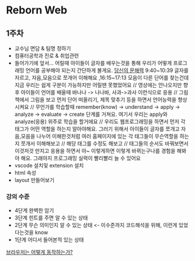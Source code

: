 # Reborn Web


## 1주차
* 교수님 면담 & 팀명 정하기
* 컴퓨터공학과 진로 & 취업관련
* 들어가기에 앞서... 어릴때 아이들이 글자를 배우는것을 통해 우리가 어떻게 프로그래밍 언어를 공부해야 되는지 간단하게 볼게요. [당신의 문해력](https://www.ebs.co.kr/tv/show?prodId=135000&lectId=20472581&pageNum=1&srchType=&srchText=&srchYear=&srchMonth=&vodProdId=) 9:40\~10:39 글자를 자르고, 자음,모음으로 쪼개어 이해해요 ,16:15\~17:13 모음이 다른 단어를 찾는건데 지금 우리는 쉽게 구분이 가능하지만 어릴땐 못했었어요 // 영상에는 안나오지만 향후 아이들이 언어를 배울때 바나나 -> 나나바, 사과->과사 이런식으로 응용 // 그림책에서 그림을 보고 먼저 단어 떠올리기, 제목 맞추기 등을 하면서 언어능력을 향상시켜요 // 무언가를 학습할때 remember(know) -> understand -> apply -> analyze -> evaluate -> create 단계를 거쳐요. 여기서 우리는 apply와 analyze(응용) 위주로 학습을 할거에요 // 우리도 웹프로그래밍을 하면서 먼저 각 태그가 어떤 역할을 하는지 알아야해요. 그러기 위해서 아이들이 글자를 쪼개고 자음,모음을 나누어 이해한것처럼 여러 홈페이지에 있는 각 태그들이 무슨역할을 하는지 쪼개서 이해해보고 // 해당 태그를 수정도 해보고 // 태그들의 순서도 바꿔보면서 이것저것 만지고 응용을 하면서 아~ 이렇게하면 이렇게 바뀌는구나를 경험을 해봐야 해요. 그래야지 프로그래밍 실력이 빨리빨리 늘 수 있어요
* vscode 설치및 extension 설치
* html 속성
* layout 만들어보기

### 강의 수준
* 4단계 완벽한 암기
* 3단계 힌트를 주면 알 수 있는 상태
* 2단계 무슨 의미인지 알 수 있는 상태 <- 이수준까지 코드해석을 위해, 이런게 있었다는것을 know
* 1단계 어디서 들어본적 있는 상태

[브라우저는 어떻게 동작하는가?](https://d2.naver.com/helloworld/59361)